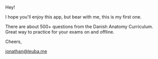 Hey!


I hope you'll enjoy this app, but bear with me, this is my first one. 

There are about 500+ questions from the Danish Anatomy Curriculum.
Great way to practice for your exams on and offline. 

Cheers, 

jonathan@leuba.me


